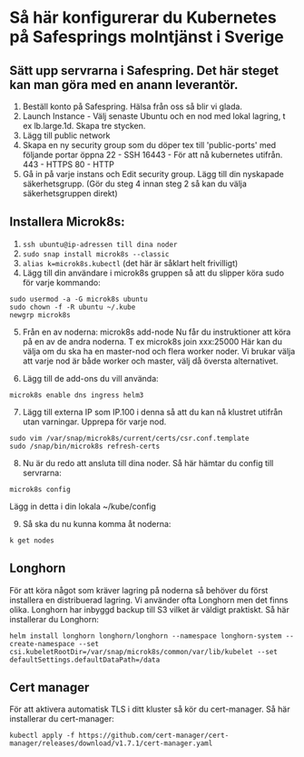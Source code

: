 # Så här konfigurerar du Kubernetes på Safesprings molntjänst i Sverige


## Sätt upp servrarna i Safespring. Det här steget kan man göra med en anann leverantör.

1. Beställ konto på Safespring. Hälsa från oss så blir vi glada.
2. Launch Instance - Välj senaste Ubuntu och en nod med lokal lagring, t ex lb.large.1d. Skapa tre stycken.
3. Lägg till public network
4. Skapa en ny security group som du döper tex till 'public-ports' med följande portar öppna
    22 - SSH
    16443 - För att nå kubernetes utifrån.
    443 - HTTPS
    80 - HTTP
5. Gå in på varje instans och Edit security group. Lägg till din nyskapade säkerhetsgrupp. (Gör du steg 4 innan steg 2 så kan du välja säkerhetsgruppen direkt)


## Installera Microk8s:

1. `ssh ubuntu@ip-adressen till dina noder` 
2. `sudo snap install microk8s --classic`
3. `alias k=microk8s.kubectl` (det här är såklart helt frivilligt)
4. Lägg till din användare i microk8s gruppen så att du slipper köra sudo för varje kommando:
    
```
sudo usermod -a -G microk8s ubuntu
sudo chown -f -R ubuntu ~/.kube
newgrp microk8s
```
    
5. Från en av noderna: microk8s add-node
    Nu får du instruktioner att köra på en av de andra noderna. T ex microk8s join xxx:25000
    Här kan du välja om du ska ha en master-nod och flera worker noder. Vi brukar välja att varje nod är både worker och master, välj då översta alternativet.

6. Lägg till de add-ons du vill använda:

```
microk8s enable dns ingress helm3
```

7. Lägg till externa IP som IP.100 i denna så att du kan nå klustret utifrån utan varningar. Upprepa för varje nod.

```
sudo vim /var/snap/microk8s/current/certs/csr.conf.template
sudo /snap/bin/microk8s refresh-certs
```

8. Nu är du redo att ansluta till dina noder. Så här hämtar du config till servrarna:

```
microk8s config
```

  Lägg in detta i din lokala ~/kube/config

9. Så ska du nu kunna komma åt noderna:

```
k get nodes
```
    
## Longhorn

För att köra något som kräver lagring på noderna så behöver du först installera en distribuerad lagring. Vi använder ofta Longhorn men det finns olika. Longhorn har inbyggd backup till S3 vilket är väldigt praktiskt. Så här installerar du Longhorn:

    helm install longhorn longhorn/longhorn --namespace longhorn-system --create-namespace --set csi.kubeletRootDir=/var/snap/microk8s/common/var/lib/kubelet --set defaultSettings.defaultDataPath=/data

## Cert manager

För att aktivera automatisk TLS i ditt kluster så kör du cert-manager. Så här installerar du cert-manager:

    kubectl apply -f https://github.com/cert-manager/cert-manager/releases/download/v1.7.1/cert-manager.yaml


